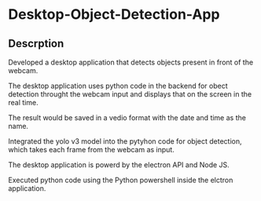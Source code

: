 # Desktop-Object-Detection-App
## Descrption
Developed a desktop application that detects objects present in front of the webcam. 

The desktop application uses python code in the backend for obect detection throught the webcam input and displays that on the screen in the real time. 

The result would be saved in a vedio format with the date and time as the name. 

Integrated the yolo v3 model into the pytyhon code for object detection, which takes each frame from the webcam as input. 

The desktop application is powerd by the electron API and Node JS. 

Executed python code using the Python powershell inside the elctron application. 
